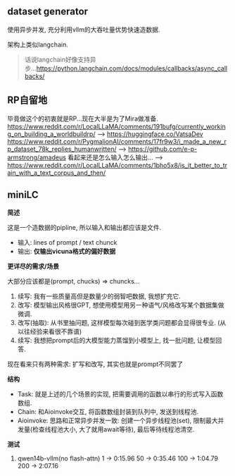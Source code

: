 ## dataset generator

使用异步并发, 充分利用vllm的大吞吐量优势快速造数据.

架构上类似langchain.

> 话说langchain好像支持异步...https://python.langchain.com/docs/modules/callbacks/async_callbacks/


## RP自留地

毕竟做这个的初衷就是RP...现在大半是为了Mira做准备.
https://www.reddit.com/r/LocalLLaMA/comments/191bufg/currently_working_on_building_a_worldbuildrp/ --> https://huggingface.co/VatsaDev
https://www.reddit.com/r/PygmalionAI/comments/17fr9w3/i_made_a_new_rp_dataset_78k_replies_humanwritten/ --> https://github.com/e-p-armstrong/amadeus
看起来还是怎么输入怎么输出... --> https://www.reddit.com/r/LocalLLaMA/comments/1bho5x8/is_it_better_to_train_with_a_text_corpus_and_then/


## miniLC

**简述**

这是一个造数据的pipline, 所以输入和输出都应该是文件.
+ 输入: lines of prompt / text chunck
+ 输出: **仅输出vicuna格式的偏好数据**

**更详尽的需求/场景**

大部分应该都是(prompt, chucks) => chuncks...
1. 续写: 我有一些质量高但是数量少的弱智吧数据, 我想扩充它.
2. 改写: 模型输出风格很GPT, 想使用模型用另一种语气/风格改写某个数据集做微调.
3. 改写(抽取): 从书里抽问题, 这样模型每次碰到医学类问题都会显得很专业. (从以往经验来看很不靠谱)
4. 续写: 我想把prompt后的大模型能力蒸馏到小模型上, 找一批问题, 让模型回答.

现在看来只有两种需求: 扩写和改写, 其实也就是prompt不同罢了

**结构**

+ Task: 就是上述的几个场景的实现, 把需要调用的函数以串行的形式写入函数数组.
+ Chain: 和Aioinvoke交互, 将函数数组封装到队列中, 发送到线程池.
+ Aioinvoke: 思路和正常异步并发一致: 创建一个异步线程池(set), 限制最大并发量(检查线程池大小, 大了就用await等待), 最后等待线程池清空.

**测试**

1. qwen14b-vllm(no flash-attn)
    1 -> 0:15.96
    50 -> 0:35.46
    100 -> 1:04.79
    200 -> 2:07.16